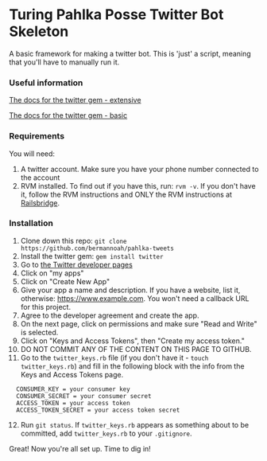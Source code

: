 # Turing Pahlka Posse Twitter Bot Skeleton

A basic framework for making a twitter bot. This is 'just' a script, meaning 
that you'll have to manually run it.

### Useful information

[The docs for the twitter gem - extensive](http://www.rubydoc.info/gems/twitter)

[The docs for the twitter gem - basic](https://github.com/sferik/twitter)

### Requirements

You will need:

1. A twitter account. Make sure you have your phone number connected to the account
2. RVM installed. To find out if you have this, run: `rvm -v`. If you don't have it, follow the RVM instructions and ONLY the RVM instructions at [Railsbridge](http://curriculum.railsbridge.org/installfest/osx_rvm).

### Installation

1. Clone down this repo: `git clone https://github.com/bermannoah/pahlka-tweets`
2. Install the twitter gem: `gem install twitter`
3. Go to [the Twitter developer pages](https://dev.twitter.com/)
4. Click on "my apps"
5. Click on "Create New App"
6. Give your app a name and description. If you have a website, list it, otherwise: https://www.example.com. You won't need a callback URL for this project.
7. Agree to the developer agreement and create the app.
8. On the next page, click on permissions and make sure "Read and Write" is selected.
9. Click on "Keys and Access Tokens", then "Create my access token."
10. DO NOT COMMIT ANY OF THE CONTENT ON THIS PAGE TO GITHUB.
11. Go to the `twitter_keys.rb` file (if you don't have it - `touch twitter_keys.rb`) and fill in the following block with the info from the Keys and Access Tokens page.

  ```
    CONSUMER_KEY = your consumer key
    CONSUMER_SECRET = your consumer secret
    ACCESS_TOKEN = your access token
    ACCESS_TOKEN_SECRET = your access token secret
  ```

12. Run `git status`. If `twitter_keys.rb` appears as something about to be committed, add `twitter_keys.rb` to your `.gitignore`. 

Great! Now you're all set up. Time to dig in!
